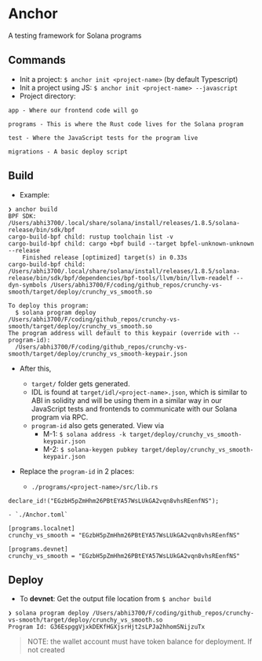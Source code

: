 # Anchor
A testing framework for Solana programs

## Commands
* Init a project: `$ anchor init <project-name>` (by default Typescript)
* Init a project using JS: `$ anchor init <project-name> --javascript`
* Project directory:
```
app - Where our frontend code will go

programs - This is where the Rust code lives for the Solana program

test - Where the JavaScript tests for the program live

migrations - A basic deploy script
```

## Build
* Example:
```
❯ anchor build                                               
BPF SDK: /Users/abhi3700/.local/share/solana/install/releases/1.8.5/solana-release/bin/sdk/bpf
cargo-build-bpf child: rustup toolchain list -v
cargo-build-bpf child: cargo +bpf build --target bpfel-unknown-unknown --release
    Finished release [optimized] target(s) in 0.33s
cargo-build-bpf child: /Users/abhi3700/.local/share/solana/install/releases/1.8.5/solana-release/bin/sdk/bpf/dependencies/bpf-tools/llvm/bin/llvm-readelf --dyn-symbols /Users/abhi3700/F/coding/github_repos/crunchy-vs-smooth/target/deploy/crunchy_vs_smooth.so

To deploy this program:
  $ solana program deploy /Users/abhi3700/F/coding/github_repos/crunchy-vs-smooth/target/deploy/crunchy_vs_smooth.so
The program address will default to this keypair (override with --program-id):
  /Users/abhi3700/F/coding/github_repos/crunchy-vs-smooth/target/deploy/crunchy_vs_smooth-keypair.json
```
* After this, 
	- `target/` folder gets generated.
	- IDL is found at `target/idl/<project-name>.json`, which is similar to ABI in solidity and will be using them in a similar way in our JavaScript tests and frontends to communicate with our Solana program via RPC.
	- `program-id` also gets generated. View via 
		+ M-1: `$ solana address -k target/deploy/crunchy_vs_smooth-keypair.json`
		+ M-2: `$ solana-keygen pubkey target/deploy/crunchy_vs_smooth-keypair.json`
		
* Replace the `program-id` in 2 places:
	- `./programs/<project-name>/src/lib.rs`

```
declare_id!("EGzbH5pZmHhm26PBtEYA57WsLUkGA2vqn8vhsREenfNS");
```

	- `./Anchor.toml`

```
[programs.localnet]
crunchy_vs_smooth = "EGzbH5pZmHhm26PBtEYA57WsLUkGA2vqn8vhsREenfNS"

[programs.devnet]
crunchy_vs_smooth = "EGzbH5pZmHhm26PBtEYA57WsLUkGA2vqn8vhsREenfNS"
```

## Deploy
* To __devnet__: Get the output file location from `$ anchor build`
```
❯ solana program deploy /Users/abhi3700/F/coding/github_repos/crunchy-vs-smooth/target/deploy/crunchy_vs_smooth.so
Program Id: G36EspggVjxkDEKfHGXjsrHjt2sLPJa2hhomSNijzuTx
```

> NOTE: the wallet account must have token balance for deployment. If not created 